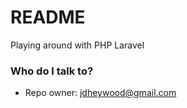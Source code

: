 # README #

Playing around with PHP Laravel

### Who do I talk to? ###

* Repo owner: jdheywood@gmail.com
